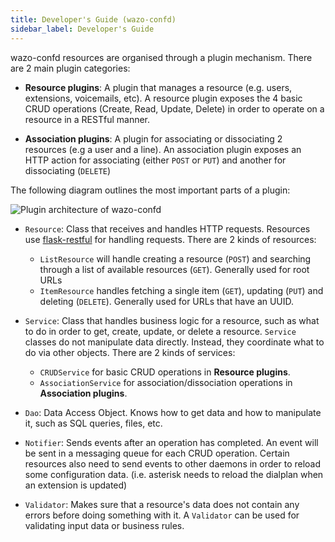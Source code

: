 ```yaml
---
title: Developer's Guide (wazo-confd)
sidebar_label: Developer's Guide
---
```


wazo-confd resources are organised through a plugin mechanism. There are 2 main plugin categories:

- **Resource plugins**: A plugin that manages a resource (e.g. users, extensions, voicemails, etc).
  A resource plugin exposes the 4 basic CRUD operations (Create, Read, Update, Delete) in order to
  operate on a resource in a RESTful manner.

- **Association plugins**: A plugin for associating or dissociating 2 resources (e.g a user and a
  line). An association plugin exposes an HTTP action for associating (either `POST` or `PUT`) and
  another for dissociating (`DELETE`)

The following diagram outlines the most important parts of a plugin:

![Plugin architecture of
wazo-confd](/images/uc-doc/system/wazo-confd/wazo-confd-plugin-architecture.png)

- `Resource`: Class that receives and handles HTTP requests. Resources use
  [flask-restful](https://flask-restful.readthedocs.org) for handling requests. There are 2 kinds of
  resources:

  - `ListResource` will handle creating a resource (`POST`) and searching through a list of
    available resources (`GET`). Generally used for root URLs
  - `ItemResource` handles fetching a single item (`GET`), updating (`PUT`) and deleting (`DELETE`).
    Generally used for URLs that have an UUID.

- `Service`: Class that handles business logic for a resource, such as what to do in order to get,
  create, update, or delete a resource. `Service` classes do not manipulate data directly. Instead,
  they coordinate what to do via other objects. There are 2 kinds of services:

  - `CRUDService` for basic CRUD operations in **Resource plugins**.
  - `AssociationService` for association/dissociation operations in **Association plugins**.

- `Dao`: Data Access Object. Knows how to get data and how to manipulate it, such as SQL queries,
  files, etc.

- `Notifier`: Sends events after an operation has completed. An event will be sent in a messaging
  queue for each CRUD operation. Certain resources also need to send events to other daemons in
  order to reload some configuration data. (i.e. asterisk needs to reload the dialplan when an
  extension is updated)

- `Validator`: Makes sure that a resource's data does not contain any errors before doing something
  with it. A `Validator` can be used for validating input data or business rules.
